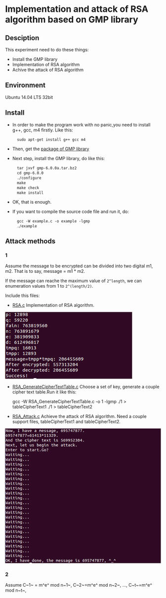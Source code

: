 # Implementation and attack of RSA algorithm based on GMP library

## Desciption

This experiment need to do these things:

- Install the GMP library
- Implementation of RSA algorithm
- Achive the attack of RSA algorithm

## Environment

Ubuntu 14.04 LTS 32bit

## Install

- In order to make the program work with no panic,you need to install g++, gcc, m4 firstly. Like this:

		sudo apt-get install g++ gcc m4

- Then, get the [package of GMP library](GMP/gmp-6.0.0a.tar.bz2)
- Next step, install the GMP library, do like this:

    	tar jxvf gmp-6.0.0a.tar.bz2
    	cd gmp-6.0.0
		./configure
    	make
		make check
		make install

- OK, that is enough.
- If you want to compile the source code file and run it, do:

		gcc -W example.c -o example -lgmp
    	./example

## Attack methods

### 1

Assume the message to be encrypted can be divided into two digital m1, m2. That is to say, message = m1 * m2.

If the message can reache the maximum value of `2^length`, we can enumeration values from 1 to `2^(length/2)`.

Include this files:

- [RSA.c](RSA.c) Implementation of RSA algorithm.


![Effect diagram](img/1.png)

- [RSA_GenerateCipherTextTable.c](RSA_GenerateCipherTextTable.c) Choose a set of key, generate a couple cipher text table.Run it like this:

	gcc -W RSA_GenerateCipherTextTable.c -o 1 -lgmp 
    ./1 > tableCipherText1
	./1 > tableCipherText2


- [RSA_Attack.c](RSA_Attack.c) Achieve the attack of RSA algorithm. Need a couple support files, tableCipherText1 and tableCipherText2.

![Effect diagram](img/2.png)

### 2
Assume C~1~ = m^e^ mod n~1~, C~2~=m^e^ mod n~2~, ..., C~t~=m^e^ mod n~t~,



